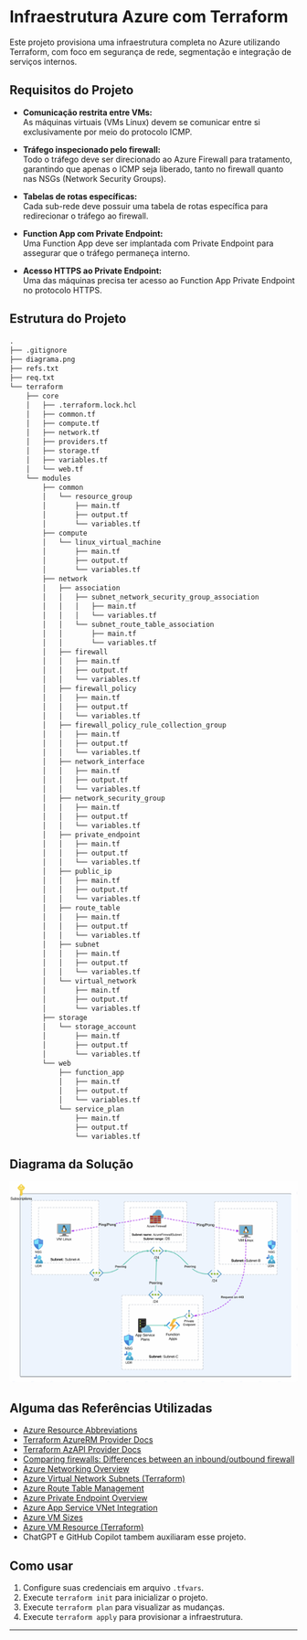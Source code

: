 # Infraestrutura Azure com Terraform

Este projeto provisiona uma infraestrutura completa no Azure utilizando Terraform, com foco em segurança de rede, segmentação e integração de serviços internos.

## Requisitos do Projeto

- **Comunicação restrita entre VMs:**  
  As máquinas virtuais (VMs Linux) devem se comunicar entre si exclusivamente por meio do protocolo ICMP.

- **Tráfego inspecionado pelo firewall:**  
  Todo o tráfego deve ser direcionado ao Azure Firewall para tratamento, garantindo que apenas o ICMP seja liberado, tanto no firewall quanto nas NSGs (Network Security Groups).

- **Tabelas de rotas específicas:**  
  Cada sub-rede deve possuir uma tabela de rotas específica para redirecionar o tráfego ao firewall.

- **Function App com Private Endpoint:**  
  Uma Function App deve ser implantada com Private Endpoint para assegurar que o tráfego permaneça interno.

- **Acesso HTTPS ao Private Endpoint:**  
  Uma das máquinas precisa ter acesso ao Function App Private Endpoint no protocolo HTTPS.

## Estrutura do Projeto

```
.
├── .gitignore
├── diagrama.png
├── refs.txt
├── req.txt
└── terraform
    ├── core
    │   ├── .terraform.lock.hcl
    │   ├── common.tf
    │   ├── compute.tf
    │   ├── network.tf
    │   ├── providers.tf
    │   ├── storage.tf
    │   ├── variables.tf
    │   └── web.tf
    └── modules
        ├── common
        │   └── resource_group
        │       ├── main.tf
        │       ├── output.tf
        │       └── variables.tf
        ├── compute
        │   └── linux_virtual_machine
        │       ├── main.tf
        │       ├── output.tf
        │       └── variables.tf
        ├── network
        │   ├── association
        │   │   ├── subnet_network_security_group_association
        │   │   │   ├── main.tf
        │   │   │   └── variables.tf
        │   │   └── subnet_route_table_association
        │   │       ├── main.tf
        │   │       └── variables.tf
        │   ├── firewall
        │   │   ├── main.tf
        │   │   ├── output.tf
        │   │   └── variables.tf
        │   ├── firewall_policy
        │   │   ├── main.tf
        │   │   ├── output.tf
        │   │   └── variables.tf
        │   ├── firewall_policy_rule_collection_group
        │   │   ├── main.tf
        │   │   ├── output.tf
        │   │   └── variables.tf
        │   ├── network_interface
        │   │   ├── main.tf
        │   │   ├── output.tf
        │   │   └── variables.tf
        │   ├── network_security_group
        │   │   ├── main.tf
        │   │   ├── output.tf
        │   │   └── variables.tf
        │   ├── private_endpoint
        │   │   ├── main.tf
        │   │   ├── output.tf
        │   │   └── variables.tf
        │   ├── public_ip
        │   │   ├── main.tf
        │   │   ├── output.tf
        │   │   └── variables.tf
        │   ├── route_table
        │   │   ├── main.tf
        │   │   ├── output.tf
        │   │   └── variables.tf
        │   ├── subnet
        │   │   ├── main.tf
        │   │   ├── output.tf
        │   │   └── variables.tf
        │   └── virtual_network
        │       ├── main.tf
        │       ├── output.tf
        │       └── variables.tf
        ├── storage
        │   └── storage_account
        │       ├── main.tf
        │       ├── output.tf
        │       └── variables.tf
        └── web
            ├── function_app
            │   ├── main.tf
            │   ├── output.tf
            │   └── variables.tf
            └── service_plan
                ├── main.tf
                ├── output.tf
                └── variables.tf
```

## Diagrama da Solução

![Diagrama da Infraestrutura](diagrama.png)

## Alguma das Referências Utilizadas

- [Azure Resource Abbreviations](https://learn.microsoft.com/en-us/azure/cloud-adoption-framework/ready/azure-best-practices/resource-abbreviations)
- [Terraform AzureRM Provider Docs](https://registry.terraform.io/providers/hashicorp/azurerm/latest/docs)
- [Terraform AzAPI Provider Docs](https://registry.terraform.io/providers/Azure/azapi/latest/docs)
- [Comparing firewalls: Differences between an inbound/outbound firewall](https://www.techtarget.com/searchsecurity/answer/Comparing-firewalls-Differences-between-an-inbound-outbound-firewall)
- [Azure Networking Overview](https://learn.microsoft.com/en-us/azure/networking/fundamentals/networking-overview)
- [Azure Virtual Network Subnets (Terraform)](https://learn.microsoft.com/en-us/azure/templates/Microsoft.Network/virtualNetworks/subnets?pivots=deployment-language-terraform)
- [Azure Route Table Management](https://learn.microsoft.com/en-us/azure/virtual-network/manage-route-table#prerequisites)
- [Azure Private Endpoint Overview](https://learn.microsoft.com/pt-br/azure/private-link/private-endpoint-overview#private-link-resource)
- [Azure App Service VNet Integration](https://learn.microsoft.com/en-us/azure/app-service/overview-vnet-integration#permissions)
- [Azure VM Sizes](https://learn.microsoft.com/en-us/azure/virtual-machines/sizes/overview?tabs=breakdownseries%2Cgeneralsizelist%2Ccomputesizelist%2Cmem-e-fam%2Cstoragesizelist%2Cgpusizelist%2Cfpgasizelist%2Chpcsizelist#list-of-vm-size-families-by-type)
- [Azure VM Resource (Terraform)](https://learn.microsoft.com/en-us/azure/templates/microsoft.compute/virtualmachines?pivots=deployment-language-bicep#usage-examples)
- ChatGPT e GitHub Copilot tambem auxiliaram esse projeto.

## Como usar

1. Configure suas credenciais em arquivo `.tfvars`.
2. Execute `terraform init` para inicializar o projeto.
3. Execute `terraform plan` para visualizar as mudanças.
4. Execute `terraform apply` para provisionar a infraestrutura.
---
